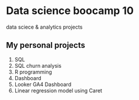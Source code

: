 # Data science boocamp 10
data sciece &amp; analytics projects

## My personal projects
1. SQL
2. SQL churn analysis
3. R programming
4. Dashboard
5. Looker GA4 Dashboard
6. Linear regression model using Caret
